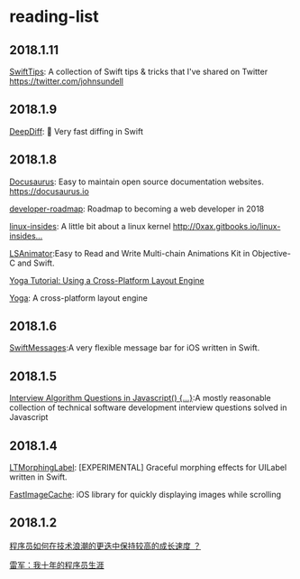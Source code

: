 # reading-list

## 2018.1.11
[SwiftTips](https://github.com/JohnSundell/SwiftTips): A collection of Swift tips & tricks that I've shared on Twitter https://twitter.com/johnsundell


## 2018.1.9
[DeepDiff](https://github.com/onmyway133/DeepDiff): 🦀 Very fast diffing in Swift

## 2018.1.8
[Docusaurus](https://github.com/facebook/Docusaurus): Easy to maintain open source documentation websites. https://docusaurus.io

[developer-roadmap](https://github.com/kamranahmedse/developer-roadmap): Roadmap to becoming a web developer in 2018

[linux-insides](https://github.com/0xAX/linux-insides): A little bit about a linux kernel http://0xax.gitbooks.io/linux-insides…

[LSAnimator](https://github.com/Lision/LSAnimator):Easy to Read and Write Multi-chain Animations Kit in Objective-C and Swift.

[Yoga Tutorial: Using a Cross-Platform Layout Engine](https://www.raywenderlich.com/161413/yoga-tutorial-using-cross-platform-layout-engine?utm_source=raywenderlich.com+Weekly&amp;utm_campaign=e7e557ef6a-raywenderlich_com_Weekly_Issue_125&amp;utm_medium=email&amp;utm_term=0_83b6edc87f-e7e557ef6a-415701885)

[Yoga](https://facebook.github.io/yoga/docs/getting-started/): A cross-platform layout engine


## 2018.1.6
[SwiftMessages](https://github.com/SwiftKickMobile/SwiftMessages):A very flexible message bar for iOS written in Swift.


## 2018.1.5
[Interview Algorithm Questions in Javascript() {...}](https://github.com/kennymkchan/interview-questions-in-javascript):A mostly reasonable collection of technical software development interview questions solved in Javascript


## 2018.1.4
[LTMorphingLabel](https://github.com/lexrus/LTMorphingLabel): 
[EXPERIMENTAL] Graceful morphing effects for UILabel written in Swift.

[FastImageCache](https://github.com/path/FastImageCache): 
iOS library for quickly displaying images while scrolling



## 2018.1.2

[程序员如何在技术浪潮的更迭中保持较高的成长速度 ？](https://github.com/halfrost/Halfrost-Field/blob/master/contents/TimeElapse/2017.md)

[雷军：我十年的程序员生涯](https://segmentfault.com/p/1210000012604002/read)
